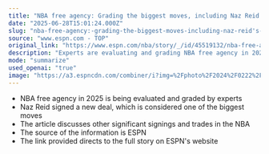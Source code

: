 ```yaml
---
title: "NBA free agency: Grading the biggest moves, including Naz Reid's new deal"
date: "2025-06-28T15:01:24.000Z"
slug: "nba-free-agency:-grading-the-biggest-moves-including-naz-reid's-new-deal"
source: "www.espn.com - TOP"
original_link: "https://www.espn.com/nba/story/_/id/45519132/nba-free-agency-2025-reaction-grades-biggest-signings"
description: "Experts are evaluating and grading NBA free agency in 2025, highlighting Naz Reid's new deal as one of the biggest moves, with the article discussing other important signings and trades, sourced from ESPN."
mode: "summarize"
used_openai: "true"
image: "https://a3.espncdn.com/combiner/i?img=%2Fphoto%2F2024%2F0222%2Fr1294580_2_1296x729_16%2D9.jpg"
---
```


- NBA free agency in 2025 is being evaluated and graded by experts
- Naz Reid signed a new deal, which is considered one of the biggest moves
- The article discusses other significant signings and trades in the NBA
- The source of the information is ESPN
- The link provided directs to the full story on ESPN's website